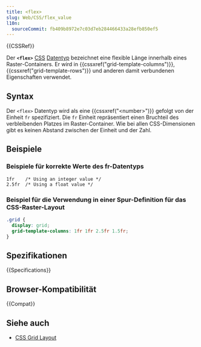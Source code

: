 ```yaml
---
title: <flex>
slug: Web/CSS/flex_value
l10n:
  sourceCommit: fb409b8972e7c03d7eb284466433a28efb850ef5
---
```


{{CSSRef}}

Der **`<flex>`** [CSS](/de/docs/Web/CSS) [Datentyp](/de/docs/Web/CSS/CSS_Types) bezeichnet eine flexible Länge innerhalb eines Raster-Containers. Er wird in {{cssxref("grid-template-columns")}}, {{cssxref("grid-template-rows")}} und anderen damit verbundenen Eigenschaften verwendet.

## Syntax

Der `<flex>` Datentyp wird als eine {{cssxref("&lt;number&gt;")}} gefolgt von der Einheit `fr` spezifiziert. Die `fr` Einheit repräsentiert einen Bruchteil des verbleibenden Platzes im Raster-Container. Wie bei allen CSS-Dimensionen gibt es keinen Abstand zwischen der Einheit und der Zahl.

## Beispiele

### Beispiele für korrekte Werte des fr-Datentyps

```plain
1fr    /* Using an integer value */
2.5fr  /* Using a float value */
```

### Beispiel für die Verwendung in einer Spur-Definition für das CSS-Raster-Layout

```css
.grid {
  display: grid;
  grid-template-columns: 1fr 1fr 2.5fr 1.5fr;
}
```

## Spezifikationen

{{Specifications}}

## Browser-Kompatibilität

{{Compat}}

## Siehe auch

- [CSS Grid Layout](/de/docs/Web/CSS/CSS_grid_layout)
